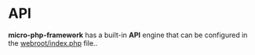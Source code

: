 # API
**micro-php-framework** has a built-in **API** engine that can be configured in the [webroot/index.php](../webroot/index.php) file..